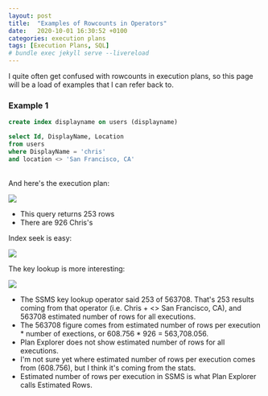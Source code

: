 ```yaml
---
layout: post
title:  "Examples of Rowcounts in Operators"
date:   2020-10-01 16:30:52 +0100
categories: execution plans
tags: [Execution Plans, SQL]
# bundle exec jekyll serve --livereload
---
```

I quite often get confused with rowcounts in execution plans, so this page will be a load of examples that I can refer back to.


### Example 1
```sql
create index displayname on users (displayname)

select Id, DisplayName, Location
from users
where DisplayName = 'chris'
and location <> 'San Francisco, CA'
```
\
And here's the execution plan:

![](/notes/images/2020-10-06-08-05-20.png)

- This query returns 253 rows
- There are 926 Chris's

Index seek is easy:

![](/notes/images/2020-10-06-08-13-28.png)

The key lookup is more interesting:

![](/notes/images/2020-10-06-08-16-58.png)

- The SSMS key lookup operator said 253 of 563708. That's 253 results coming from that operator (i.e. Chris + <> San Francisco, CA), and 563708 estimated number of rows for all executions.
- The 563708 figure comes from estimated number of rows per execution * number of exections, or 608.756 * 926 = 563,708.056.
- Plan Explorer does not show estimated number of rows for all executions.
- I'm not sure yet where estimated number of rows per execution comes from (608.756), but I think it's coming from the stats.
- Estimated number of rows per execution in SSMS is what Plan Explorer calls Estimated Rows.